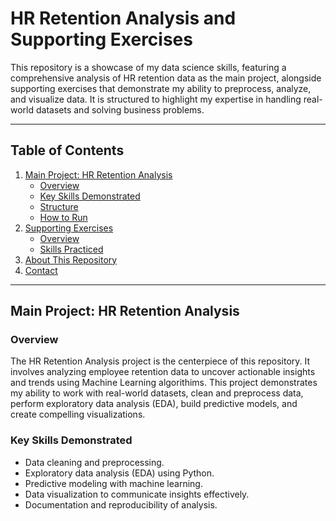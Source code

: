 # HR Retention Analysis and Supporting Exercises

This repository is a showcase of my data science skills, featuring a comprehensive analysis of HR retention data as the main project, alongside supporting exercises that demonstrate my ability to preprocess, analyze, and visualize data. It is structured to highlight my expertise in handling real-world datasets and solving business problems.

---

## Table of Contents
1. [Main Project: HR Retention Analysis](#main-project-hr-retention-analysis)
   - [Overview](#overview)
   - [Key Skills Demonstrated](#key-skills-demonstrated)
   - [Structure](#structure)
   - [How to Run](#how-to-run)
2. [Supporting Exercises](#supporting-exercises)
   - [Overview](#overview-1)
   - [Skills Practiced](#skills-practiced)
3. [About This Repository](#about-this-repository)
4. [Contact](#contact)

---

## Main Project: HR Retention Analysis

### Overview
The HR Retention Analysis project is the centerpiece of this repository. It involves analyzing employee retention data to uncover actionable insights and trends using Machine Learning algorithims. This project demonstrates my ability to work with real-world datasets, clean and preprocess data, perform exploratory data analysis (EDA), build predictive models, and create compelling visualizations.

### Key Skills Demonstrated
- Data cleaning and preprocessing.
- Exploratory data analysis (EDA) using Python.
- Predictive modeling with machine learning.
- Data visualization to communicate insights effectively.
- Documentation and reproducibility of analysis.